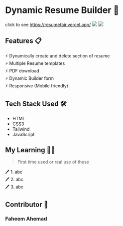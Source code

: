 # Dynamic Resume Builder 📄
click to see https://resumefair.vercel.app/
<img src='SynonymWordsFinder.gif' >
<img src='SynonymWordsFinder.gif' >


## Features 📋
⚡️ Dynamically create and delete section of resume \
⚡️ Multiple Resume templates\
⚡️ PDF download\
⚡️ Dynamic Builder form \
⚡️ Responsive (Mobile friendly)
 
## Tech Stack Used 🛠️
*  HTML
*  CSS3
*  Tailwind
*  JavaScript

 ## My Learning 📗🔖
> First time used or real use of these
> 
🖊️ 1. abc <br>
🖊️ 2. abc <br>
🖊️ 3. abc <br>

## Contributor 🤝
### Faheem Ahemad

